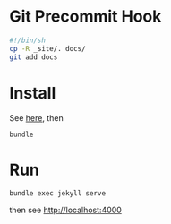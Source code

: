 # Git Precommit Hook
```bash
#!/bin/sh
cp -R _site/. docs/
git add docs
```

# Install
See [here](https://jekyllrb.com/docs/installation/macos/), then  
  
`bundle`

# Run
`bundle exec jekyll serve`  
  
then see [http://localhost:4000](http://localhost:4000)